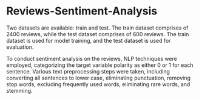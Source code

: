 # Reviews-Sentiment-Analysis


Two datasets are available: train and test. The train dataset comprises of 2400 reviews, while the test dataset comprises of 600 reviews. The train dataset is used for model training, and the test dataset is used for evaluation.

To conduct sentiment analysis on the reviews, NLP techniques were employed, categorizing the target variable polarity as either 0 or 1 for each sentence. Various text preprocessing steps were taken, including converting all sentences to lower case, eliminating punctuation, removing stop words, excluding frequently used words, eliminating rare words, and stemming.
